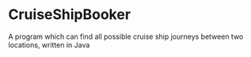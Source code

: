 # CruiseShipBooker
A program which can find all possible cruise ship journeys between two locations, written in Java 
